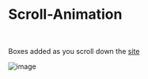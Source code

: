 # Scroll-Animation

<br>

Boxes added as you scroll down the <a href="https://eneselmal.github.io/Scroll-Animation/" target="_blank">site</a>
<br>

![image](https://user-images.githubusercontent.com/92387865/155810017-c7674d13-af69-4f90-97a3-f191f63910b9.png)
